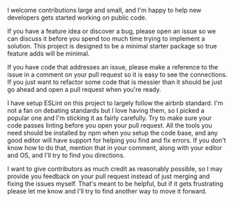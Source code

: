 I welcome contributions large and small, and I'm happy to help new developers gets started working on public code.

If you have a feature idea or discover a bug, please open an issue so we can discuss it before you spend too much time trying to implement a solution. This project is designed to be a minimal starter package so true feature adds will be minimal.

If you have code that addresses an issue, please make a reference to the issue in a comment on your pull request so it is easy to see the connections. If you just want to refactor some code that is messier than it should be just go ahead and open a pull request when you're ready.

I have setup ESLint on this project to largely follow the airbnb standard. I'm not a fan on debating standards but I love having them, so I picked a popular one and I'm sticking it as fairly carefully. Try to make sure your code passes linting before you open your pull request. All the tools you need should be installed by npm when you setup the code base, and any good editor will have support for helping you find and fix errors. If you don't know how to do that, mention that in your comment, along with your editor and OS, and I'll try to find you directions.

I want to give contributors as much credit as reasonably possible, so I may provide you feedback on your pull request instead of just merging and fixing the issues myself. That's meant to be helpful, but if it gets frustrating please let me know and I'll try to find another way to move it forward.
